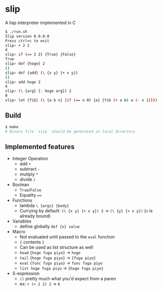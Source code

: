 # slip

A lisp interpreter implemented in C

```bash
$ ./run.sh
Slip version 0.0.0.0
Press ctrl+c to exit
slip> + 2 2
4
slip> if (== 2 2) {True} {False}
True
slip> def {hoge} 2
()
slip> def {add} (\ {x y} {+ x y})
()
slip> add hoge 2
4
slip> (\ {arg} {- hoge arg}) 2
0
slip> let {fib} (\ {a b n} {if (== n 0) {a} {fib (+ a b) a (- n 1)}})

```

## Build

```bash
$ make
# Binary file `slip` should be generated in local directory
```

## Implemented features

- Integer Operation
  - add `+`
  - subtract `-`
  - mutiply `*`
  - divide `/`
- Boolean
  - `True`/`False`
  - Equality `==`
- Functions
  - lambda `\ {args} {body}`
  - Currying by default: `(\ {x y} {+ x y}) 2` -> `(\ {y} {+ x y})` (`x` is already bound)
- Variables
  - define globally `def {x} value`
- Macro
  - Not evaluated until passed to the `eval` function
  - `{` contents `}`
  - Can be used as list structure as well
  - `head` `{hoge fuga piyo}` -> `hoge`
  - `tail` `{hoge fuga piyo}` -> `{fuga piyo}`
  - `eval` `{func fuga piyo}` -> `func fuga piyo`
  - `list hoge fuga piyo` -> `{hoge fuga piyo}`
- S-expression
  - `()` pretty much what you'd expect from a paren
  - ex: `+ (+ 2 2) 2` -> `6`

